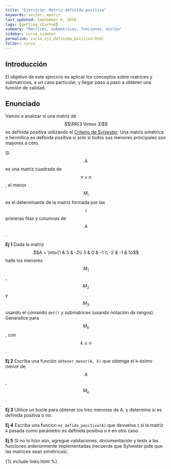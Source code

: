 ```yaml
---
title: "Ejercicio: Matriz definida positiva"
keywords: vector, matriz
last_updated: September 6, 2018
tags: [getting_started]
summary: "Matrices, submatrices, funciones, bucles"
sidebar: curso_sidebar
permalink: curso_ej1_definida_positiva.html
folder: curso
---
```


## Introducción
El objetivo de este ejercicio es aplicar los conceptos sobre matrices y submatrices,
a un caso particular, y llegar paso a paso a obtener una función de calidad.

## Enunciado
Vamos a analizar si una matriz de $$\RR[3 \times 3]$$ es definida positiva
utilizando el [Criterio de Sylvester](https://es.wikipedia.org/wiki/Criterio_de_Sylvester):
Una matriz simétrica o hermítica es definida positiva si solo sí todos sus
menores principales son mayores a cero.

Si $$A$$ es una matriz cuadrada de $$n \times n$$, el menor $$M_i$$ es el
determinante de la matriz formada por las $$i$$ primeras filas y columnas
de $$A$$.

**Ej 1** Dada la matriz $$A = \mtx{1 & 3 & -2\\ 3 & 0 & -1 \\ -2 & -1 & 5}$$
halle los menores $$M_1$$, $$M_2$$ y $$M_3$$ usando el comando ``det()``
y submatrices (usando notación de rangos). Generalice para $$M_k$$, con $$k\le n$$.

**Ej 2** Escriba una función ``obtener_menor(A, k)`` que obtenga el
k-ésimo menor de $$A$$, $$M_k$$.

**Ej 3** Utilice un bucle para obtener los tres menores de A, y determine
si es definida positiva o no.

**Ej 4** Escriba una funcion ``es_defida_positiva(A)`` que devuelva ``1``
si la matriz ``A`` pasada como parámetro es definida positiva
o ``0`` en otro caso.

**Ej 5** Si no lo hizo aún, agregue validaciones, documentación y
tests a las funciones anteriormente implementadas (recuerde que Sylvester
pide que las matrices sean simétricas).


{% include links.html %}